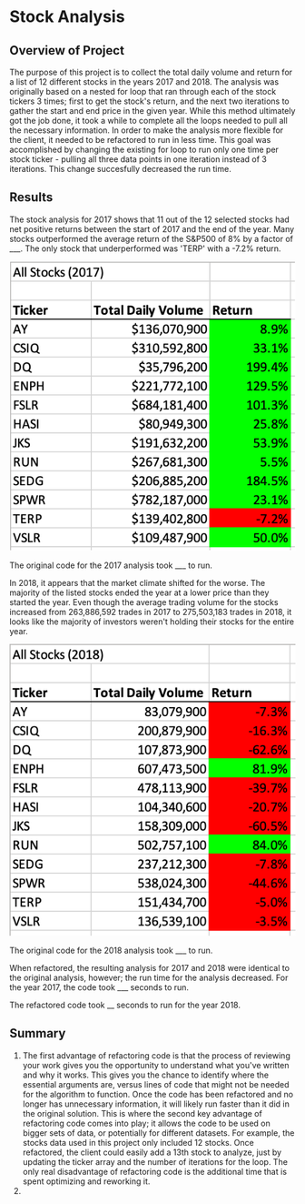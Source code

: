# Stock Analysis
## Overview of Project
The purpose of this project is to collect the total daily volume and return for a list of 12 different stocks in the years 2017 and 2018. The analysis was originally based on a nested for loop that ran through each of the stock tickers 3 times; first to get the stock's return, and the next two iterations to gather the start and end price in the given year. While this method ultimately got the job done, it took a while to complete all the loops needed to pull all the necessary information. 
In order to make the analysis more flexible for the client, it needed to be refactored to run in less time. This goal was accomplished by changing the existing for loop to run only one time per stock ticker - pulling all three data points in one iteration instead of 3 iterations. This change succesfully decreased the run time.
## Results
The stock analysis for 2017 shows that 11 out of the 12 selected stocks had net positive returns between the start of 2017 and the end of the year. Many stocks outperformed the average return of the S&P500 of 8% by a factor of ___. The only stock that underperformed was 'TERP' with a -7.2% return. 

![stock_overview_2017.png](https://github.com/skyeryser/stock-analysis/blob/main/Resources/stock_overview_2017.png)

The original code for the 2017 analysis took ___ to run.

In 2018, it appears that the market climate shifted for the worse. The majority of the listed stocks ended the year at a lower price than they started the year. Even though the average trading volume for the stocks increased from 263,886,592 trades in 2017 to 275,503,183 trades in 2018, it looks like the majority of investors weren't holding their stocks for the entire year.

![stock_overview_2018.png](https://github.com/skyeryser/stock-analysis/blob/main/Resources/stock_overview_2018.png)

The original code for the 2018 analysis took ___ to run.


When refactored, the resulting analysis for 2017 and 2018 were identical to the original analysis, however; the run time for the analysis decreased. For the year 2017, the code took ___ seconds to run.

The refactored code took __ seconds to run for the year 2018.


## Summary
1. The first advantage of refactoring code is that the process of reviewing your work gives you the opportunity to understand what you've written and why it works. This gives you the chance to identify where the essential arguments are, versus lines of code that might not be needed for the algorithm to function. Once the code has been refactored and no longer has unnecessary information, it will likely run faster than it did in the original solution. This is where the second key advantage of refactoring code comes into play; it allows the code to be used on bigger sets of data, or potentially for different datasets. For example, the stocks data used in this project only included 12 stocks. Once refactored, the client could easily add a 13th stock to analyze, just by updating the ticker array and the number of iterations for the loop. The only real disadvantage of refactoring code is the additional time that is spent optimizing and reworking it.
2. 

